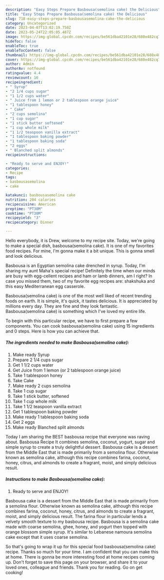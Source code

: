 ```yaml
---
description: "Easy Steps Prepare Basbousa(semolina cake) the Delicious"
title: "Easy Steps Prepare Basbousa(semolina cake) the Delicious"
slug: 718-easy-steps-prepare-basbousasemolina-cake-the-delicious
category: Uncategorized
date: 2023-04-07T13:02:19.750Z
date: 2023-05-24T22:05:05.487Z
image: https://img-global.cpcdn.com/recipes/be561dba42101e28/680x482cq70/basbousasemolina-cake-recipe-main-photo.jpg
hideToc: false
enableToc: true
enableTocContent: false
thumbnail: https://img-global.cpcdn.com/recipes/be561dba42101e28/680x482cq70/basbousasemolina-cake-recipe-main-photo.jpg
cover: https://img-global.cpcdn.com/recipes/be561dba42101e28/680x482cq70/basbousasemolina-cake-recipe-main-photo.jpg
author: Admin
authorAv: notfound
ratingvalue: 4.4
reviewcount: 16
recipeingredient:
- " Syrup"
- "2 1/4 cups sugar"
- "1 1/2 cups water"
- " Juice from 1 lemon or 2 tablespoon orange juice"
- "1 tablespoon honey"
- " Cake"
- "2 cups semolina"
- "1 cup sugar"
- "1 stick butter softened"
- "1 cup whole milk"
- "1 1/2 teaspoon vanilla extract"
- "1 tablespoon baking powder"
- "1 tablespoon baking soda"
- "2 eggs"
- " Blanched split almonds"
recipeinstructions:

- "Ready to serve and ENJOY!"
categories:
- Recipe
tags:
- basbousasemolina
- cake

katakunci: basbousasemolina cake 
nutrition: 204 calories
recipecuisine: American
preptime: "PT30M"
cooktime: "PT30M"
recipeyield: "3"
recipecategory: Dinner

---
```



Hello everybody, it is Drew, welcome to my recipe site. Today, we're going to make a special dish, basbousa(semolina cake). It is one of my favorites food recipes. For mine, I'm gonna make it a bit unique. This is gonna smell and look delicious.

Basbousa is an Egyptian semolina cake drenched in syrup. Today, I&#39;m sharing my aunt Maha&#39;s special recipe! Definitely the time when our minds are busy with egg-cellent recipes and ham or lamb dinners, am I right? In case you missed them, two of my favorite egg recipes are: shakshuka and this easy Mediterranean egg casserole.

Basbousa(semolina cake) is one of the most well liked of recent trending foods on earth. It is simple, it's quick, it tastes delicious. It is appreciated by millions every day. They are fine and they look fantastic. Basbousa(semolina cake) is something which I've loved my entire life.


To begin with this particular recipe, we have to first prepare a few components. You can cook basbousa(semolina cake) using 15 ingredients and 0 steps. Here is how you can achieve that.

<!--inarticleads1-->

##### The ingredients needed to make Basbousa(semolina cake):

1. Make ready  Syrup
1. Prepare 2 1/4 cups sugar
1. Get 1 1/2 cups water
1. Get  Juice from 1 lemon (or 2 tablespoon orange juice)
1. Take 1 tablespoon honey
1. Take  Cake
1. Make ready 2 cups semolina
1. Take 1 cup sugar
1. Take 1 stick butter, softened
1. Take 1 cup whole milk
1. Take 1 1/2 teaspoon vanilla extract
1. Get 1 tablespoon baking powder
1. Make ready 1 tablespoon baking soda
1. Get 2 eggs
1. Make ready  Blanched split almonds


Today I am sharing the BEST basbousa recipe that everyone was raving about. Basbousa Recipe It combines semolina, coconut, yogurt, sugar and simple syrup to create a truly delightful dessert. Basbousa cake is a dessert from the Middle East that is made primarily from a semolina flour. Otherwise known as semolina cake, although this recipe combines farina, coconut, honey, citrus, and almonds to create a fragrant, moist, and simply delicious result. 

<!--inarticleads2-->

##### Instructions to make Basbousa(semolina cake):


1. Ready to serve and ENJOY!

Basbousa cake is a dessert from the Middle East that is made primarily from a semolina flour. Otherwise known as semolina cake, although this recipe combines farina, coconut, honey, citrus, and almonds to create a fragrant, moist, and simply delicious result. The farina flour in particular lends a velvety smooth texture to my basbousa recipe. Basbousa is a semolina cake made with coarse semolina, ghee, honey, and yogurt then topped with orange blossom simple syrup. It&#39;s similar to Lebanese namoura semolina cake except that it uses coarse semolina. 

So that's going to wrap it up for this special food basbousa(semolina cake) recipe. Thanks so much for your time. I am confident that you can make this at home. There is gonna be more interesting food at home recipes coming up. Don't forget to save this page on your browser, and share it to your loved ones, colleague and friends. Thank you for reading. Go on get cooking!
